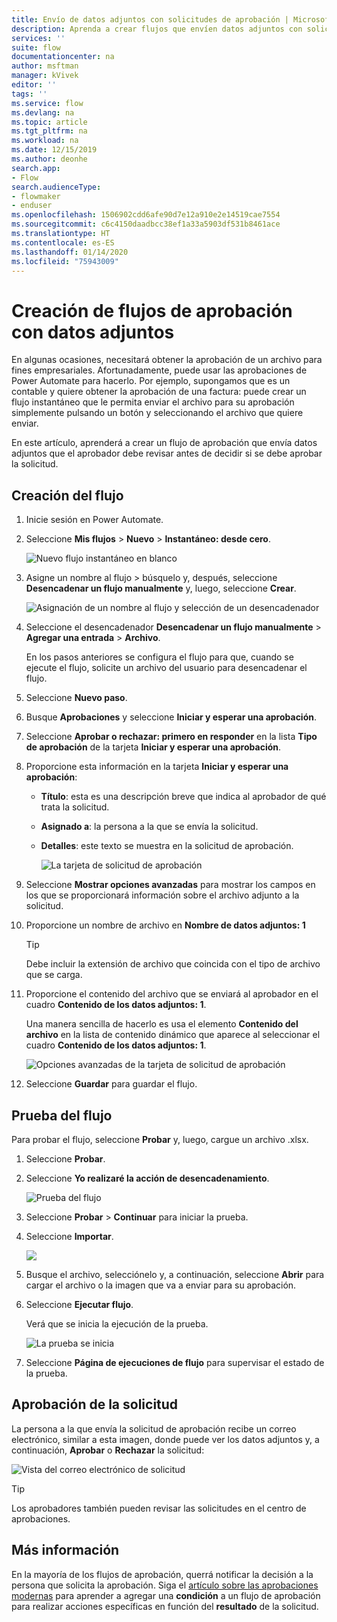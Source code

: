 ```yaml
---
title: Envío de datos adjuntos con solicitudes de aprobación | Microsoft Docs
description: Aprenda a crear flujos que envíen datos adjuntos con solicitudes de aprobación.
services: ''
suite: flow
documentationcenter: na
author: msftman
manager: kVivek
editor: ''
tags: ''
ms.service: flow
ms.devlang: na
ms.topic: article
ms.tgt_pltfrm: na
ms.workload: na
ms.date: 12/15/2019
ms.author: deonhe
search.app:
- Flow
search.audienceType:
- flowmaker
- enduser
ms.openlocfilehash: 1506902cdd6afe90d7e12a910e2e14519cae7554
ms.sourcegitcommit: c6c4150daadbcc38ef1a33a5903df531b8461ace
ms.translationtype: HT
ms.contentlocale: es-ES
ms.lasthandoff: 01/14/2020
ms.locfileid: "75943009"
---
```

# <a name="create-approval-flows-with-attachments"></a>Creación de flujos de aprobación con datos adjuntos

En algunas ocasiones, necesitará obtener la aprobación de un archivo para fines empresariales. Afortunadamente, puede usar las aprobaciones de Power Automate para hacerlo. Por ejemplo, supongamos que es un contable y quiere obtener la aprobación de una factura: puede crear un flujo instantáneo que le permita enviar el archivo para su aprobación simplemente pulsando un botón y seleccionando el archivo que quiere enviar.

En este artículo, aprenderá a crear un flujo de aprobación que envía datos adjuntos que el aprobador debe revisar antes de decidir si se debe aprobar la solicitud.

## <a name="create-the-flow"></a>Creación del flujo

1. Inicie sesión en Power Automate.
1. Seleccione **Mis flujos** > **Nuevo** > **Instantáneo: desde cero**.

    ![Nuevo flujo instantáneo en blanco](./media/approval-attachments/new-instand-blank.png)

1. Asigne un nombre al flujo > búsquelo y, después, seleccione **Desencadenar un flujo manualmente** y, luego, seleccione **Crear**.

    ![Asignación de un nombre al flujo y selección de un desencadenador](./media/approval-attachments/name-flow-trigger.png)

1. Seleccione el desencadenador **Desencadenar un flujo manualmente** > **Agregar una entrada** > **Archivo**.

     En los pasos anteriores se configura el flujo para que, cuando se ejecute el flujo, solicite un archivo del usuario para desencadenar el flujo.

1. Seleccione **Nuevo paso**.
1. Busque **Aprobaciones** y seleccione **Iniciar y esperar una aprobación**.
1. Seleccione **Aprobar o rechazar: primero en responder** en la lista **Tipo de aprobación** de la tarjeta **Iniciar y esperar una aprobación**.
1. Proporcione esta información en la tarjeta **Iniciar y esperar una aprobación**:

   - **Título**: esta es una descripción breve que indica al aprobador de qué trata la solicitud.
   - **Asignado a**: la persona a la que se envía la solicitud.
   - **Detalles**: este texto se muestra en la solicitud de aprobación.

     ![La tarjeta de solicitud de aprobación](./media/approval-attachments/approval-request-card.png)

1. Seleccione **Mostrar opciones avanzadas** para mostrar los campos en los que se proporcionará información sobre el archivo adjunto a la solicitud.
1. Proporcione un nombre de archivo en **Nombre de datos adjuntos: 1**

   >[!TIP]
   >Debe incluir la extensión de archivo que coincida con el tipo de archivo que se carga.

1. Proporcione el contenido del archivo que se enviará al aprobador en el cuadro **Contenido de los datos adjuntos: 1**. 

   Una manera sencilla de hacerlo es usa el elemento **Contenido del archivo** en la lista de contenido dinámico que aparece al seleccionar el cuadro **Contenido de los datos adjuntos: 1**.

     ![Opciones avanzadas de la tarjeta de solicitud de aprobación](./media/approval-attachments/approval-request-card-advanced-options.png)

1. Seleccione **Guardar** para guardar el flujo.

## <a name="test-your-flow"></a>Prueba del flujo

Para probar el flujo, seleccione **Probar** y, luego, cargue un archivo .xlsx.

1. Seleccione **Probar**.
1. Seleccione **Yo realizaré la acción de desencadenamiento**.

     ![Prueba del flujo](./media/approval-attachments/test-flow.png)

1. Seleccione **Probar** > **Continuar** para iniciar la prueba.
1. Seleccione **Importar**.

     ![](./media/approval-attachments/import-file.png)
1. Busque el archivo, selecciónelo y, a continuación, seleccione **Abrir** para cargar el archivo o la imagen que va a enviar para su aprobación.

1. Seleccione **Ejecutar flujo**.

   Verá que se inicia la ejecución de la prueba.

     ![La prueba se inicia](./media/approval-attachments/test-started.png)

1. Seleccione **Página de ejecuciones de flujo** para supervisar el estado de la prueba.

## <a name="approve-the-request"></a>Aprobación de la solicitud

La persona a la que envía la solicitud de aprobación recibe un correo electrónico, similar a esta imagen, donde puede ver los datos adjuntos y, a continuación, **Aprobar** o **Rechazar** la solicitud:

![Vista del correo electrónico de solicitud](./media/approval-attachments/approval-request-mail.png)

>[!TIP]
>Los aprobadores también pueden revisar las solicitudes en el centro de aprobaciones.

## <a name="learn-more"></a>Más información

En la mayoría de los flujos de aprobación, querrá notificar la decisión a la persona que solicita la aprobación. Siga el [artículo sobre las aprobaciones modernas](modern-approvals.md#add-an-email-action-for-approvals) para aprender a agregar una **condición** a un flujo de aprobación para realizar acciones específicas en función del **resultado** de la solicitud.

